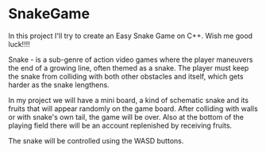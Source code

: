 # SnakeGame
In this project I'll try to create an Easy Snake Game on C++. Wish me good luck!!!!

Snake - is a sub-genre of action video games where the player maneuvers the end of a growing line, often themed as a snake. 
The player must keep the snake from colliding with both other obstacles and itself, which gets harder as the snake lengthens.

In my project we will have a mini board, a kind of schematic snake and its fruits that will appear randomly on the game board. 
After colliding with walls or with snake's own tail, the game will be over.
Also at the bottom of the playing field there will be an account replenished by receiving fruits.

The snake will be controlled using the WASD buttons.
